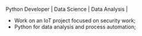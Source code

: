 Python Developer | Data Science | Data Analysis | 

* Work on an IoT project focused on security work;
* Python for data analysis and process automation;
